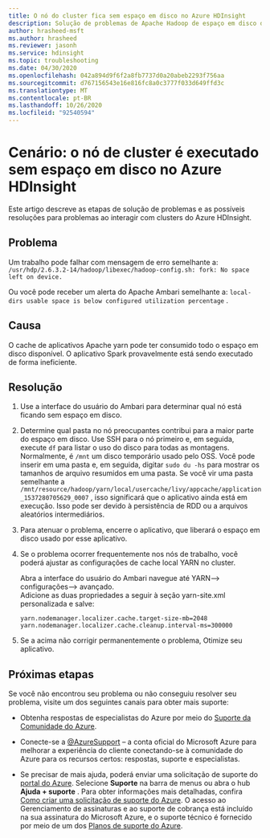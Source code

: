 ```yaml
---
title: O nó do cluster fica sem espaço em disco no Azure HDInsight
description: Solução de problemas de Apache Hadoop de espaço em disco do nó de cluster no Azure HDInsight.
author: hrasheed-msft
ms.author: hrasheed
ms.reviewer: jasonh
ms.service: hdinsight
ms.topic: troubleshooting
ms.date: 04/30/2020
ms.openlocfilehash: 042a894d9f6f2a8fb7737d0a20abeb2293f756aa
ms.sourcegitcommit: d767156543e16e816fc8a0c3777f033d649ffd3c
ms.translationtype: MT
ms.contentlocale: pt-BR
ms.lasthandoff: 10/26/2020
ms.locfileid: "92540594"
---
```

# <a name="scenario-cluster-node-runs-out-of-disk-space-in-azure-hdinsight"></a>Cenário: o nó de cluster é executado sem espaço em disco no Azure HDInsight

Este artigo descreve as etapas de solução de problemas e as possíveis resoluções para problemas ao interagir com clusters do Azure HDInsight.

## <a name="issue"></a>Problema

Um trabalho pode falhar com mensagem de erro semelhante a: `/usr/hdp/2.6.3.2-14/hadoop/libexec/hadoop-config.sh: fork: No space left on device.`

Ou você pode receber um alerta do Apache Ambari semelhante a: `local-dirs usable space is below configured utilization percentage` .

## <a name="cause"></a>Causa

O cache de aplicativos Apache yarn pode ter consumido todo o espaço em disco disponível. O aplicativo Spark provavelmente está sendo executado de forma ineficiente.

## <a name="resolution"></a>Resolução

1. Use a interface do usuário do Ambari para determinar qual nó está ficando sem espaço em disco.

1. Determine qual pasta no nó preocupantes contribui para a maior parte do espaço em disco. Use SSH para o nó primeiro e, em seguida, execute `df` para listar o uso do disco para todas as montagens. Normalmente, é `/mnt` um disco temporário usado pelo OSS. Você pode inserir em uma pasta e, em seguida, digitar `sudo du -hs` para mostrar os tamanhos de arquivo resumidos em uma pasta. Se você vir uma pasta semelhante a `/mnt/resource/hadoop/yarn/local/usercache/livy/appcache/application_1537280705629_0007` , isso significará que o aplicativo ainda está em execução. Isso pode ser devido à persistência de RDD ou a arquivos aleatórios intermediários.

1. Para atenuar o problema, encerre o aplicativo, que liberará o espaço em disco usado por esse aplicativo.

1. Se o problema ocorrer frequentemente nos nós de trabalho, você poderá ajustar as configurações de cache local YARN no cluster.

    Abra a interface do usuário do Ambari navegue até YARN--> configurações--> avançado.  
    Adicione as duas propriedades a seguir à seção yarn-site.xml personalizada e salve:

    ```
    yarn.nodemanager.localizer.cache.target-size-mb=2048
    yarn.nodemanager.localizer.cache.cleanup.interval-ms=300000
    ```

1. Se a acima não corrigir permanentemente o problema, Otimize seu aplicativo.

## <a name="next-steps"></a>Próximas etapas

Se você não encontrou seu problema ou não conseguiu resolver seu problema, visite um dos seguintes canais para obter mais suporte:

* Obtenha respostas de especialistas do Azure por meio do [Suporte da Comunidade do Azure](https://azure.microsoft.com/support/community/).

* Conecte-se a [@AzureSupport](https://twitter.com/azuresupport) – a conta oficial do Microsoft Azure para melhorar a experiência do cliente conectando-se à comunidade do Azure para os recursos certos: respostas, suporte e especialistas.

* Se precisar de mais ajuda, poderá enviar uma solicitação de suporte do [portal do Azure](https://portal.azure.com/?#blade/Microsoft_Azure_Support/HelpAndSupportBlade/). Selecione **Suporte** na barra de menus ou abra o hub **Ajuda + suporte** . Para obter informações mais detalhadas, confira [Como criar uma solicitação de suporte do Azure](../../azure-portal/supportability/how-to-create-azure-support-request.md). O acesso ao Gerenciamento de assinaturas e ao suporte de cobrança está incluído na sua assinatura do Microsoft Azure, e o suporte técnico é fornecido por meio de um dos [Planos de suporte do Azure](https://azure.microsoft.com/support/plans/).